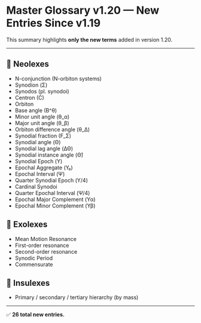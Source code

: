 # Master Glossary v1.20 — New Entries Since v1.19

This summary highlights **only the new terms** added in version 1.20.

---

## 📗 Neolexes
- N-conjunction (N-orbiton systems)  
- Synodion (Σ)  
- Synodos (pl. synodoi)  
- Centron (Ċ)  
- Orbiton  
- Base angle (B^θ)  
- Minor unit angle (θ_α)  
- Major unit angle (θ_β)  
- Orbiton difference angle (θ_Δ)  
- Synodial fraction (F_Σ)  
- Synodial angle (Θ)  
- Synodial lag angle (ΔΘ)  
- Synodial instance angle (Θ̂)  
- Synodial Epoch (Υ)  
- Epochal Aggregate (Υ₀)  
- Epochal Interval (Ψ)  
- Quarter Synodial Epoch (Υ/4)  
- Cardinal Synodoi  
- Quarter Epochal Interval (Ψ/4)  
- Epochal Major Complement (Υα)  
- Epochal Minor Complement (Υβ)  

## 📘 Exolexes
- Mean Motion Resonance  
- First-order resonance  
- Second-order resonance  
- Synodic Period  
- Commensurate  

## 📙 Insulexes
- Primary / secondary / tertiary hierarchy (by mass)  

---

✅ **26 total new entries.**

